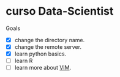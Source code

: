 # curso Data-Scientist
Goals
- [x] change the directory name.
- [x] change the remote server. 
- [x] learn python basics.
- [ ] learn R 
- [ ] learn more about [VIM](https://medium.com/tableless/comandos-básicos-do-vim-para-ninguém-ficar-preso-no-servidor-93f0d21d5508).
